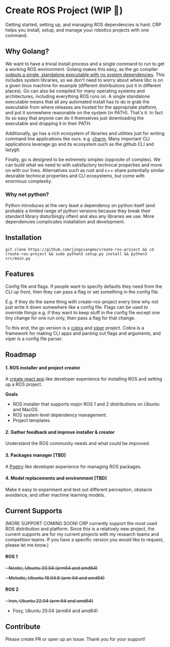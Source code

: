 # Create ROS Project (WIP 🔨)

Getting started, setting up, and managing ROS dependencies is hard. CRP helps you install, setup, and manage your robotics projects with one command.

## Why Golang?

We want to have a trivial install process and a single command to run to get a
working ROS environment. Golang makes this easy, as the go compiler [outputs a
single, standalone executable with no system
dependencies](https://go.dev/solutions/clis#key-benefits). This includes system
libraries, so we don't need to worry about where libc is on a given linux
machine for example (different distributions put it in different places). Go
can also be compiled for many operating systems and architectures, including
everything ROS runs on. A single standalone executable means that all any
automated install has to do is grab the executable from where releases are
hosted for the appropriate platform, and put it somewhere reasonable on the
system (in PATH). That's it. In fact its so easy that anyone can do it
themselves just downloading the executable and dropping it in their PATH.

Additionally, go has a rich ecosystem of libraries and utilities just for
writing command line applications like ours. e.g.
[charm](https://charm.sh/libs/). Many important CLI applications leverage go
and its ecosystem such as the github CLI and lazygit.

Finally, go is designed to be extremely simplex (opposite of complex). We can
build what we need to with satisfactory technical properties and move on with our
lives. Alternatives such as rust and c++ share potentially similar desirable
technical properties and CLI ecosystems, but come with enormous complexity.

### Why not python?

Python introduces at the very least a dependency on python itself (and probably
a limited range of python versions because they break their standard library
disturbingly often) and also any libraries we use. More dependencies complicates
installation and development.

## Installation
```
git clone https://github.com/jingxiangmo/create-ros-project && cd create-ros-project && sudo python3 setup.py install && python3 src/main.py
```

## Features

Config file and flags. If people want to specify defaults they need from the CLI
up front, then they can pass a flag or set something in the config file.

E.g. if they do the same thing with create-ros-project every time why not just
write it down somewhere like a config file. Flags can be used to override things
e.g. if they want to keep stuff in the config file except one tiny change for one
run only, then pass a flag for that change.

To this end, the go version is a
[cobra](https://github.com/spf13/cobra?tab=readme-ov-file) and
[viper](https://github.com/spf13/viper) project. Cobra is a framework for making
CLI apps and parsing out flags and arguments, and viper is a config file parser.

## Roadmap
#### 1. ROS installer and project creator

  A [create react app](https://create-react-app.dev) like developer experience for installing ROS and setting up a ROS project.

  **Goals**
  - ROS installer that supports major ROS 1 and 2 distributions on Ubuntu and MacOS.
  - ROS system level dependency management.
  - Project templates.

#### 2. Gather feedback and improve installer & creator

Understand the ROS community needs and what could be improved.

#### 3. Packages manager [TBD]

A [Poetry](https://python-poetry.org) like developer experience for managing ROS packages.

#### 4. Model replacements and environment [TBD]

Make it easy to experiment and test out different perception, obstacle avoidance, and other machine learning models.


## Current Supports
(MORE SUPPORT COMING SOON! CRP currently support the most used ROS distribution and platform. Since this is a relatively new project, the current supports are for my current projects with my research teams and competition teams. If you have a specific version you would like to request, please let me know.)
#### ROS 1

~~- Neotic, Ubuntu 20.04 (arm64 and amd64)~~

~~- Melodic, Ubuntu 18.04.6 (arm 64 and amd64)~~

#### ROS 2
~~- Iron, Ubuntu 22.04 (arm 64 and amd64)~~
- Foxy, Ubuntu 20.04 (arm64 and amd64)


## Contribute
Please create PR or open up an issue. Thank you for your support!
